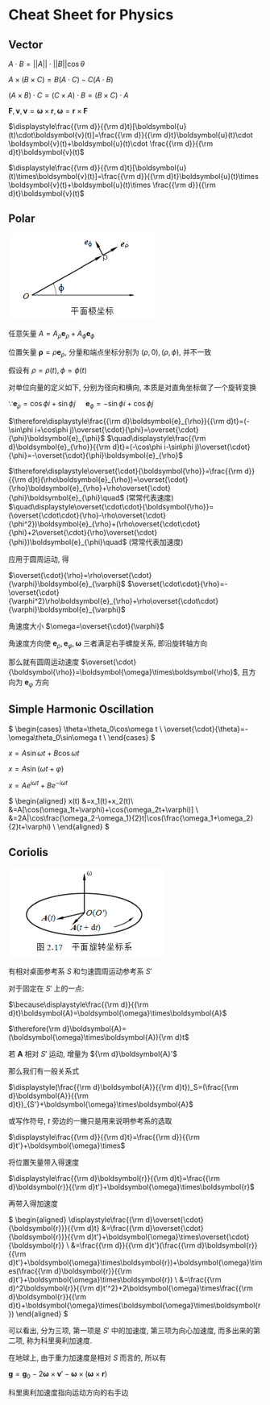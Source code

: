 # Cheat Sheet for Physics

## Vector

$A\cdot B=||A||\cdot ||B||\cos\theta$

$A\times (B\times C) = B(A\cdot C)-C(A\cdot B)$

$(A\times B)\cdot C=(C\times A)\cdot B=(B\times C)\cdot A$

$\boldsymbol{F}, \boldsymbol{v}, \boldsymbol{v}=\boldsymbol{\omega}\times\boldsymbol{r}, \boldsymbol{\omega}=\boldsymbol{r}\times\boldsymbol{F}$

$\displaystyle\frac{{\rm d}}{{\rm d}t}[\boldsymbol{u}(t)\cdot\boldsymbol{v}(t)]=\frac{{\rm d}}{{\rm d}t}\boldsymbol{u}(t)\cdot \boldsymbol{v}(t)+\boldsymbol{u}(t)\cdot \frac{{\rm d}}{{\rm d}t}\boldsymbol{v}(t)$

$\displaystyle\frac{{\rm d}}{{\rm d}t}[\boldsymbol{u}(t)\times\boldsymbol{v}(t)]=\frac{{\rm d}}{{\rm d}t}\boldsymbol{u}(t)\times \boldsymbol{v}(t)+\boldsymbol{u}(t)\times \frac{{\rm d}}{{\rm d}t}\boldsymbol{v}(t)$

## Polar

![](2021-03-15-22-47-21.png)

任意矢量 $A=A_{\rho}\boldsymbol{e}_{\rho}+A_{\phi}\boldsymbol{e}_{\phi}$

位置矢量 $\boldsymbol{\rho}=\rho\boldsymbol{e}_{\rho}$, 分量和端点坐标分别为 $(\rho,0), (\rho,\phi)$, 并不一致

假设有 $\rho=\rho(t), \phi=\phi(t)$

对单位向量的定义如下, 分别为径向和横向, 本质是对直角坐标做了一个旋转变换

$\because \boldsymbol{e}_{\rho}=\cos\phi i+\sin\phi j$
$\quad\boldsymbol{e}_{\phi}=-\sin\phi i+\cos\phi j$

$\therefore\displaystyle\frac{{\rm d}\boldsymbol{e}_{\rho}}{{\rm d}t}=(-\sin\phi i+\cos\phi j)\overset{\cdot}{\phi}=\overset{\cdot}{\phi}\boldsymbol{e}_{\phi}$
$\quad\displaystyle\frac{{\rm d}\boldsymbol{e}_{\rho}}{{\rm d}t}=(-\cos\phi i-\sin\phi j)\overset{\cdot}{\phi}=-\overset{\cdot}{\phi}\boldsymbol{e}_{\rho}$

$\therefore\displaystyle\overset{\cdot}{\boldsymbol{\rho}}=\frac{{\rm d}}{{\rm d}t}(\rho\boldsymbol{e}_{\rho})=\overset{\cdot}{\rho}\boldsymbol{e}_{\rho}+\rho\overset{\cdot}{\phi}\boldsymbol{e}_{\phi}\quad$ (常常代表速度)
$\quad\displaystyle\overset{\cdot\cdot}{\boldsymbol{\rho}}=(\overset{\cdot\cdot}{\rho}-\rho\overset{\cdot}{\phi^2})\boldsymbol{e}_{\rho}+(\rho\overset{\cdot\cdot}{\phi}+2\overset{\cdot}{\rho}\overset{\cdot}{\phi})\boldsymbol{e}_{\phi}\quad$ (常常代表加速度)

应用于圆周运动, 得

$\overset{\cdot}{\rho}=\rho\overset{\cdot}{\varphi}\boldsymbol{e}_{\varphi}$
$\overset{\cdot\cdot}{\rho}=-\overset{\cdot}{\varphi^2}\rho\boldsymbol{e}_{\rho}+\rho\overset{\cdot\cdot}{\varphi}\boldsymbol{e}_{\varphi}$

角速度大小 $\omega=\overset{\cdot}{\varphi}$

角速度方向使 $\boldsymbol{e}_{\rho}, \boldsymbol{e}_{\varphi}, \boldsymbol{\omega}$ 三者满足右手螺旋关系, 即沿旋转轴方向

那么就有圆周运动速度 $\overset{\cdot}{\boldsymbol{\rho}}=\boldsymbol{\omega}\times\boldsymbol{\rho}$, 且方向为 $\boldsymbol{e}_{\varphi}$ 方向


## Simple Harmonic Oscillation

$
\begin{cases}
\theta=\theta_0\cos\omega t \\
\overset{\cdot}{\theta}=-\omega\theta_0\sin\omega t \\
\end{cases}
$

$x=A\sin\omega t+B\cos\omega t$

$x=A\sin(\omega t+\varphi)$

$x=Ae^{i\omega t}+Be^{-i\omega t}$

$
\begin{aligned}
x(t)
&=x_1(t)+x_2(t)\\
&=A[\cos(\omega_1t+\varphi)+\cos(\omega_2t+\varphi)] \\
&=2A|\cos\frac{\omega_2-\omega_1}{2}t|\cos(\frac{\omega_1+\omega_2}{2}t+\varphi) \\
\end{aligned}
$


## Coriolis

![](2021-03-15-23-39-52.png)

有相对桌面参考系 $S$ 和匀速圆周运动参考系 $S'$

对于固定在 $S'$ 上的一点:

$\because\displaystyle\frac{{\rm d}}{{\rm d}t}\boldsymbol{A}=\boldsymbol{\omega}\times\boldsymbol{A}$

$\therefore{\rm d}\boldsymbol{A}=(\boldsymbol{\omega}\times\boldsymbol{A}){\rm d}t$

若 $\boldsymbol{A}$ 相对 $S'$ 运动, 增量为 ${\rm d}\boldsymbol{A}'$

那么我们有一般关系式

$\displaystyle(\frac{{\rm d}\boldsymbol{A}}{{\rm d}t})_S=(\frac{{\rm d}\boldsymbol{A}}{{\rm d}t})_{S'}+\boldsymbol{\omega}\times\boldsymbol{A}$

或写作符号, $t$ 旁边的一撇只是用来说明参考系的选取

$\displaystyle\frac{{\rm d}}{{\rm d}t}=\frac{{\rm d}}{{\rm d}t'}+\boldsymbol{\omega}\times$

将位置矢量带入得速度

$\displaystyle\frac{{\rm d}\boldsymbol{r}}{{\rm d}t}=\frac{{\rm d}\boldsymbol{r}}{{\rm d}t'}+\boldsymbol{\omega}\times\boldsymbol{r}$

再带入得加速度

$
\begin{aligned}
\displaystyle\frac{{\rm d}\overset{\cdot}{\boldsymbol{r}}}{{\rm d}t}
&=\frac{{\rm d}\overset{\cdot}{\boldsymbol{r}}}{{\rm d}t'}+\boldsymbol{\omega}\times\overset{\cdot}{\boldsymbol{r}} \\
&=\frac{{\rm d}}{{\rm d}t'}(\frac{{\rm d}\boldsymbol{r}}{{\rm d}t'}+\boldsymbol{\omega}\times\boldsymbol{r})+\boldsymbol{\omega}\times(\frac{{\rm d}\boldsymbol{r}}{{\rm d}t'}+\boldsymbol{\omega}\times\boldsymbol{r}) \\
&=\frac{{\rm d}^2\boldsymbol{r}}{{\rm d}t'^2}+2\boldsymbol{\omega}\times\frac{{\rm d}\boldsymbol{r}}{{\rm d}t}+\boldsymbol{\omega}\times(\boldsymbol{\omega}\times\boldsymbol{r})
\end{aligned}
$

可以看出, 分为三项, 第一项是 $S'$ 中的加速度, 第三项为向心加速度,
而多出来的第二项, 称为科里奥利加速度.

在地球上, 由于重力加速度是相对 $S$ 而言的, 所以有

$\boldsymbol{g}=\boldsymbol{g}_0-2\boldsymbol{\omega}\times\boldsymbol{v}'-\boldsymbol{\omega}\times(\boldsymbol{\omega}\times\boldsymbol{r})$

科里奥利加速度指向运动方向的右手边